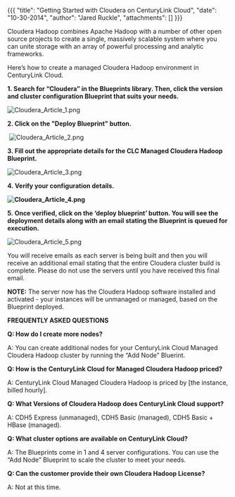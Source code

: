{{{
  "title": "Getting Started with Cloudera on CenturyLink Cloud",
  "date": "10-30-2014",
  "author": "Jared Ruckle",
  "attachments": []
}}}

<p>Cloudera Hadoop combines Apache Hadoop with a number of other open source projects to create a single, massively scalable system where you can unite storage with an array of powerful processing and analytic frameworks.</p>
<p>Here’s how to create a managed Cloudera Hadoop environment in CenturyLink Cloud.</p>
<p><strong>1.&nbsp;Search for “Cloudera” in the Blueprints library. Then, click the version and cluster configuration Blueprint that suits your needs.</strong>
</p>
<p><img src="https://t3n.zendesk.com/attachments/token/RWzHCc732wFk8dPiiGo1bnnsY/?name=Cloudera_Article_1.png" alt="Cloudera_Article_1.png" />
</p>
<p><strong>2. Click on the "Deploy Blueprint" button.</strong>
</p>
<p>&nbsp;<img src="https://t3n.zendesk.com/attachments/token/esjEXVwmqWjI7DHGSNtrAdGW1/?name=Cloudera_Article_2.png" alt="Cloudera_Article_2.png" />&nbsp;</p>
<p><strong>3.&nbsp;Fill out the appropriate details for the CLC Managed Cloudera Hadoop Blueprint.</strong>
</p>
<p><img src="https://t3n.zendesk.com/attachments/token/Ob13N2J0Z800Hwp6MuXp0fDWt/?name=Cloudera_Article_3.png" alt="Cloudera_Article_3.png" />
</p>
<p><strong>4.&nbsp;Verify your configuration details.</strong>
</p>
<p><strong><img src="https://t3n.zendesk.com/attachments/token/XUmS3ihF9j9ZzuUag1it3iJCT/?name=Cloudera_Article_4.png" alt="Cloudera_Article_4.png" /></strong>
</p>
<p><strong>5.&nbsp;Once verified, click on the ‘deploy blueprint’ button. You will see the deployment details along with an email stating the Blueprint is queued for execution.</strong>
</p>
<p><img src="https://t3n.zendesk.com/attachments/token/65hVJPzEIf7LYj6d8HFt4HygP/?name=Cloudera_Article_5.png" alt="Cloudera_Article_5.png" />&nbsp;</p>
<p>You will receive emails as each server is being built and then you will receive an additional email stating that the entire Cloudera cluster build is complete. Please do not use the servers until you have received this final email.</p>
<p><strong>NOTE:</strong>&nbsp;The server now has the Cloudera Hadoop software installed and activated - your instances will be unmanaged or managed, based on the Blueprint deployed.</p>
<p><strong>FREQUENTLY ASKED QUESTIONS</strong>
</p>
<p><strong>Q: How do I create more nodes?</strong>
</p>
<p>A: You can create additional nodes for your CenturyLink Cloud Managed Cloudera Hadoop cluster by running the “Add Node” Bluerint.</p>
<p><strong>Q: How is the CenturyLink Cloud for Managed Cloudera Hadoop priced?</strong>
</p>
<p>A: CenturyLink Cloud Managed Cloudera Hadoop is priced by [the instance, billed hourly].</p>
<p><strong>Q: What Versions of Cloudera Hadoop does CenturyLink Cloud support?</strong>
</p>
<p>A: CDH5 Express (unmanaged), CDH5 Basic (managed), CDH5 Basic + HBase (managed).</p>
<p><strong>Q: What cluster options are available on CenturyLink Cloud?</strong>
</p>
<p>A: The Blueprints come in 1 and 4 server configurations. You can use the “Add Node” Blueprint to scale the cluster to meet your needs.</p>
<p><strong>Q: Can the customer provide their own Cloudera Hadoop License?</strong>
</p>
<p>A: Not at this time.</p>